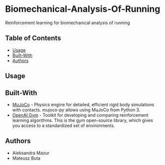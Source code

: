 # Biomechanical-Analysis-Of-Running

Reinforcement learning for biomechanical analysis of running

## Table of Contents
<!-- - [Features](#features) -->
- [Usage](#usage)
- [Built-With](#built-with)
- [Authors](#authors)

<!--
## Features
* 
-->

## Usage     
               
## Built-With

* [MuJoCo](http://www.mujoco.org/) - Physics engine for detailed, efficient rigid body simulations with contacts. mujoco-py allows using MuJoCo from Python 3.
* [OpenAI Gym](https://gym.openai.com/) - Toolkit for developing and comparing reinforcement learning algorithms. This is the gym open-source library, which gives you access to a standardized set of environments.


## Authors
* Aleksandra Mazur
* Mateusz Buta
